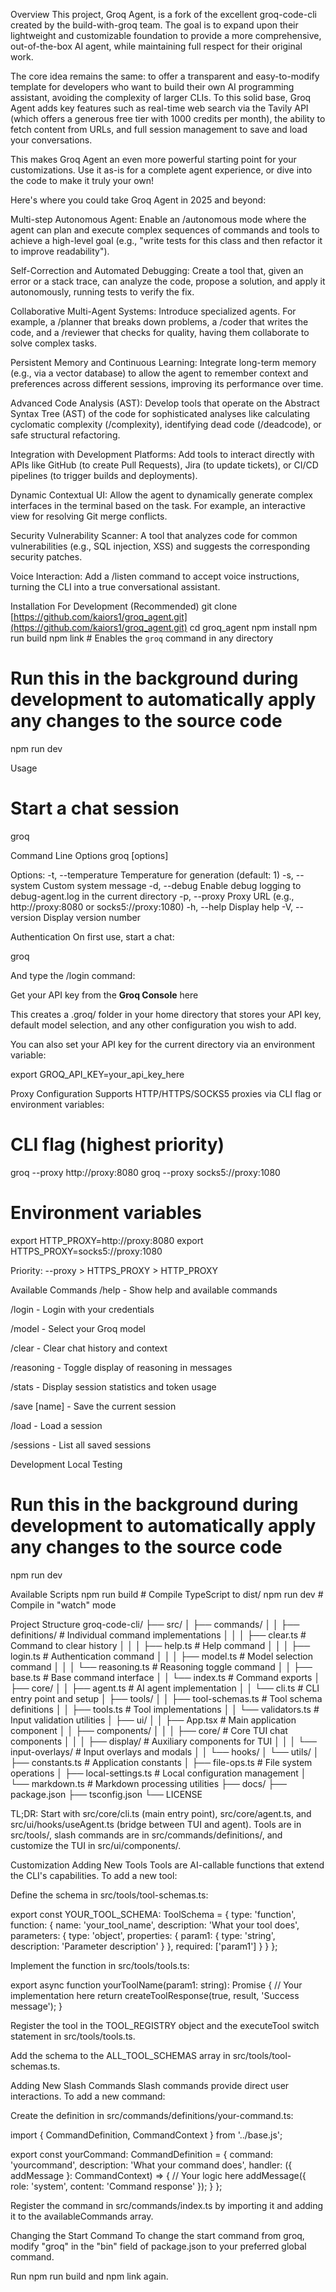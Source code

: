 Overview
This project, Groq Agent, is a fork of the excellent groq-code-cli created by the build-with-groq team. The goal is to expand upon their lightweight and customizable foundation to provide a more comprehensive, out-of-the-box AI agent, while maintaining full respect for their original work.

The core idea remains the same: to offer a transparent and easy-to-modify template for developers who want to build their own AI programming assistant, avoiding the complexity of larger CLIs. To this solid base, Groq Agent adds key features such as real-time web search via the Tavily API (which offers a generous free tier with 1000 credits per month), the ability to fetch content from URLs, and full session management to save and load your conversations.

This makes Groq Agent an even more powerful starting point for your customizations. Use it as-is for a complete agent experience, or dive into the code to make it truly your own!

Here's where you could take Groq Agent in 2025 and beyond:

Multi-step Autonomous Agent: Enable an /autonomous mode where the agent can plan and execute complex sequences of commands and tools to achieve a high-level goal (e.g., "write tests for this class and then refactor it to improve readability").

Self-Correction and Automated Debugging: Create a tool that, given an error or a stack trace, can analyze the code, propose a solution, and apply it autonomously, running tests to verify the fix.

Collaborative Multi-Agent Systems: Introduce specialized agents. For example, a /planner that breaks down problems, a /coder that writes the code, and a /reviewer that checks for quality, having them collaborate to solve complex tasks.

Persistent Memory and Continuous Learning: Integrate long-term memory (e.g., via a vector database) to allow the agent to remember context and preferences across different sessions, improving its performance over time.

Advanced Code Analysis (AST): Develop tools that operate on the Abstract Syntax Tree (AST) of the code for sophisticated analyses like calculating cyclomatic complexity (/complexity), identifying dead code (/deadcode), or safe structural refactoring.

Integration with Development Platforms: Add tools to interact directly with APIs like GitHub (to create Pull Requests), Jira (to update tickets), or CI/CD pipelines (to trigger builds and deployments).

Dynamic Contextual UI: Allow the agent to dynamically generate complex interfaces in the terminal based on the task. For example, an interactive view for resolving Git merge conflicts.

Security Vulnerability Scanner: A tool that analyzes code for common vulnerabilities (e.g., SQL injection, XSS) and suggests the corresponding security patches.

Voice Interaction: Add a /listen command to accept voice instructions, turning the CLI into a true conversational assistant.

Installation
For Development (Recommended)
git clone [https://github.com/kaiors1/groq_agent.git](https://github.com/kaiors1/groq_agent.git)
cd groq_agent
npm install
npm run build
npm link      # Enables the `groq` command in any directory

# Run this in the background during development to automatically apply any changes to the source code
npm run dev

Usage
# Start a chat session
groq

Command Line Options
groq [options]

Options:
  -t, --temperature <temp>    Temperature for generation (default: 1)
  -s, --system <message>      Custom system message
  -d, --debug                 Enable debug logging to debug-agent.log in the current directory
  -p, --proxy <url>           Proxy URL (e.g., http://proxy:8080 or socks5://proxy:1080)
  -h, --help                  Display help
  -V, --version               Display version number

Authentication
On first use, start a chat:

groq

And type the /login command:

Get your API key from the <strong>Groq Console</strong> here

This creates a .groq/ folder in your home directory that stores your API key, default model selection, and any other configuration you wish to add.

You can also set your API key for the current directory via an environment variable:

export GROQ_API_KEY=your_api_key_here

Proxy Configuration
Supports HTTP/HTTPS/SOCKS5 proxies via CLI flag or environment variables:

# CLI flag (highest priority)
groq --proxy http://proxy:8080
groq --proxy socks5://proxy:1080

# Environment variables
export HTTP_PROXY=http://proxy:8080
export HTTPS_PROXY=socks5://proxy:1080

Priority: --proxy > HTTPS_PROXY > HTTP_PROXY

Available Commands
/help - Show help and available commands

/login - Login with your credentials

/model - Select your Groq model

/clear - Clear chat history and context

/reasoning - Toggle display of reasoning in messages

/stats - Display session statistics and token usage

/save [name] - Save the current session

/load <name> - Load a session

/sessions - List all saved sessions

Development
Local Testing
# Run this in the background during development to automatically apply any changes to the source code
npm run dev

Available Scripts
npm run build     # Compile TypeScript to dist/
npm run dev       # Compile in "watch" mode

Project Structure
groq-code-cli/
├── src/
│   ├── commands/
│   │   ├── definitions/      # Individual command implementations
│   │   │   ├── clear.ts      # Command to clear history
│   │   │   ├── help.ts       # Help command
│   │   │   ├── login.ts      # Authentication command
│   │   │   ├── model.ts      # Model selection command
│   │   │   └── reasoning.ts  # Reasoning toggle command
│   │   ├── base.ts           # Base command interface
│   │   └── index.ts          # Command exports
│   ├── core/
│   │   ├── agent.ts          # AI agent implementation
│   │   └── cli.ts            # CLI entry point and setup
│   ├── tools/
│   │   ├── tool-schemas.ts   # Tool schema definitions
│   │   ├── tools.ts          # Tool implementations
│   │   └── validators.ts     # Input validation utilities
│   ├── ui/
│   │   ├── App.tsx           # Main application component
│   │   ├── components/
│   │   │   ├── core/         # Core TUI chat components
│   │   │   ├── display/      # Auxiliary components for TUI
│   │   │   └── input-overlays/ # Input overlays and modals
│   │   └── hooks/
│   └── utils/
│       ├── constants.ts      # Application constants
│       ├── file-ops.ts       # File system operations
│       ├── local-settings.ts # Local configuration management
│       └── markdown.ts       # Markdown processing utilities
├── docs/
├── package.json
├── tsconfig.json
└── LICENSE

TL;DR: Start with src/core/cli.ts (main entry point), src/core/agent.ts, and src/ui/hooks/useAgent.ts (bridge between TUI and agent). Tools are in src/tools/, slash commands are in src/commands/definitions/, and customize the TUI in src/ui/components/.

Customization
Adding New Tools
Tools are AI-callable functions that extend the CLI's capabilities. To add a new tool:

Define the schema in src/tools/tool-schemas.ts:

export const YOUR_TOOL_SCHEMA: ToolSchema = {
  type: 'function',
  function: {
    name: 'your_tool_name',
    description: 'What your tool does',
    parameters: {
      type: 'object',
      properties: {
        param1: { type: 'string', description: 'Parameter description' }
      },
      required: ['param1']
    }
  }
};

Implement the function in src/tools/tools.ts:

export async function yourToolName(param1: string): Promise<ToolResult> {
  // Your implementation here
  return createToolResponse(true, result, 'Success message');
}

Register the tool in the TOOL_REGISTRY object and the executeTool switch statement in src/tools/tools.ts.

Add the schema to the ALL_TOOL_SCHEMAS array in src/tools/tool-schemas.ts.

Adding New Slash Commands
Slash commands provide direct user interactions. To add a new command:

Create the definition in src/commands/definitions/your-command.ts:

import { CommandDefinition, CommandContext } from '../base.js';

export const yourCommand: CommandDefinition = {
  command: 'yourcommand',
  description: 'What your command does',
  handler: ({ addMessage }: CommandContext) => {
    // Your logic here
    addMessage({
      role: 'system',
      content: 'Command response'
    });
  }
};

Register the command in src/commands/index.ts by importing it and adding it to the availableCommands array.

Changing the Start Command
To change the start command from groq, modify "groq" in the "bin" field of package.json to your preferred global command.

Run npm run build and npm link again.

